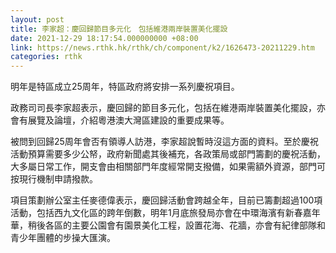 ```yaml
---
layout: post
title: 李家超：慶回歸節目多元化　包括維港兩岸裝置美化擺設
date: 2021-12-29 18:17:54.000000000 +08:00
link: https://news.rthk.hk/rthk/ch/component/k2/1626473-20211229.htm
categories: rthk
---
```


明年是特區成立25周年，特區政府將安排一系列慶祝項目。

政務司司長李家超表示，慶回歸的節目多元化，包括在維港兩岸裝置美化擺設，亦會有展覽及論壇，介紹粵港澳大灣區建設的重要成果等。

被問到回歸25周年會否有領導人訪港，李家超說暫時沒這方面的資料。至於慶祝活動預算需要多少公帑，政府新聞處其後補充，各政策局或部門籌劃的慶祝活動，大多屬日常工作，開支會由相關部門年度經常開支撥備，如果需額外資源，部門可按現行機制申請撥款。

項目策劃辦公室主任麥德偉表示，慶回歸活動會跨越全年，目前已籌劃超過100項活動，包括西九文化區的跨年倒數，明年1月底旅發局亦會在中環海濱有新春嘉年華，稍後各區的主要公園會有園景美化工程，設置花海、花牆，亦會有紀律部隊和青少年團體的步操大匯演。
